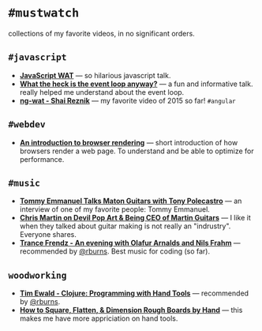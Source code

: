 # `#mustwatch`

collections of my favorite videos, in no significant orders.

## `#javascript`

- [**JavaScript WAT**](https://www.destroyallsoftware.com/talks/wat) &mdash; so hilarious javascript talk.
- [**What the heck is the event loop anyway?**](https://www.youtube.com/watch?v=8aGhZQkoFbQ) &mdash; a fun and informative talk. really helped me understand about the event loop.
- [**ng-wat - Shai Reznik**](https://www.youtube.com/watch?v=M_Wp-2XA9ZU) &mdash; my favorite video of 2015 so far! `#angular`

## `#webdev`

- [**An introduction to browser rendering**](https://www.youtube.com/watch?v=n1cKlKM3jYI) &mdash; short introduction of how browsers render a web page. To understand and be able to optimize for performance.

## `#music`

- [**Tommy Emmanuel Talks Maton Guitars with Tony Polecastro**](https://www.youtube.com/watch?v=5UFa3fJPa40) &mdash; an interview of one of my favorite people: Tommy Emmanuel.
- [**Chris Martin on Devil Pop Art & Being CEO of Martin Guitars**](https://www.youtube.com/watch?v=ONB7n-WYTQg) &mdash; I like it when they talked about guitar making is not really an "indrustry". Everyone shares.
- [**Trance Frendz - An evening with Olafur Arnalds and Nils Frahm**](https://www.youtube.com/watch?v=iwS9YmF22Po) &mdash; recommended by [@rburns](https://github.com/rburns). Best music for coding (so far).

## `woodworking`

- [**Tim Ewald - Clojure: Programming with Hand Tools**](https://www.youtube.com/watch?v=ShEez0JkOFw) &mdash; recommended by [@rburns](https://github.com/rburns).
- [**How to Square, Flatten, & Dimension Rough Boards by Hand**](https://www.youtube.com/watch?v=Ojeul33vXL4) &mdash; this makes me have more appriciation on hand tools.
